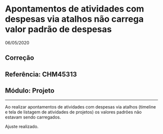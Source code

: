 # Apontamentos de atividades com despesas via atalhos não carrega valor padrão de despesas
06/05/2020
## Correção
## Referência: CHM45313
## Módulo: Projeto
***

Ao realizar apontamentos de atividades com despesas via atalhos (timeline e tela de listagem de atividades de projetos) os valores padrões não estavam sendo carregados.

Ajuste realizado.